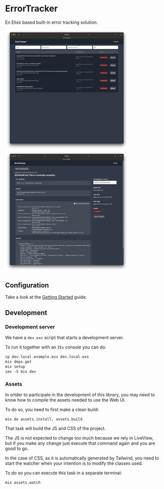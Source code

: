 # ErrorTracker

En Elixir based built-in error tracking solution.

<a href="guides/screenshots/error-dashboard.png">
  <img src="guides/screenshots/error-dashboard.png" alt="ErrorTracker web dashboard" width="400">
</a>
<a href="guides/screenshots/error-detail.png">
  <img src="guides/screenshots/error-detail.png" alt="ErrorTracker error detail" width="400">
</a>

## Configuration

Take a look at the [Getting Started](/guides/Getting%20Started.md) guide.

## Development

### Development server

We have a `dev.exs` script that starts a development server.

To run it together with an `IEx` console you can do:

```
cp dev.local.example.exs dev.local.exs
mix deps.get
mix setup
iex -S mix dev
```

### Assets

In ortder to participate in the development of this library, you may need to
know how to compile the assets needed to use the Web UI.

To do so, you need to first make a clean build:

```
mix do assets.install, assets.build
```

That task will build the JS and CSS of the project.

The JS is not expected to change too much because we rely in LiveView, but if
you make any change just execute that command again and you are good to go.

In the case of CSS, as it is automatically generated by Tailwind, you need to
start the watcher when your intention is to modify the classes used.

To do so you can execute this task in a separate terminal:

```
mix assets.watch
```
